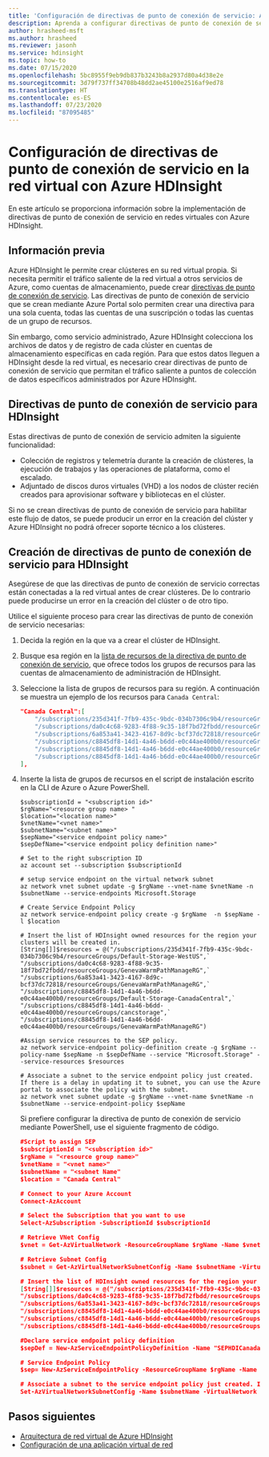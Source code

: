 ```yaml
---
title: 'Configuración de directivas de punto de conexión de servicio: Azure HDInsight'
description: Aprenda a configurar directivas de punto de conexión de servicio para la red virtual con Azure HDInsight.
author: hrasheed-msft
ms.author: hrasheed
ms.reviewer: jasonh
ms.service: hdinsight
ms.topic: how-to
ms.date: 07/15/2020
ms.openlocfilehash: 5bc8955f9eb9db837b3243b8a2937d80a4d38e2e
ms.sourcegitcommit: 3d79f737ff34708b48dd2ae45100e2516af9ed78
ms.translationtype: HT
ms.contentlocale: es-ES
ms.lasthandoff: 07/23/2020
ms.locfileid: "87095485"
---
```

# <a name="configure-virtual-network-service-endpoint-policies-for-azure-hdinsight"></a>Configuración de directivas de punto de conexión de servicio en la red virtual con Azure HDInsight

En este artículo se proporciona información sobre la implementación de directivas de punto de conexión de servicio en redes virtuales con Azure HDInsight.

## <a name="background"></a>Información previa

Azure HDInsight le permite crear clústeres en su red virtual propia. Si necesita permitir el tráfico saliente de la red virtual a otros servicios de Azure, como cuentas de almacenamiento, puede crear [directivas de punto de conexión de servicio](../virtual-network/virtual-network-service-endpoint-policies-overview.md). Las directivas de punto de conexión de servicio que se crean mediante Azure Portal solo permiten crear una directiva para una sola cuenta, todas las cuentas de una suscripción o todas las cuentas de un grupo de recursos.

Sin embargo, como servicio administrado, Azure HDInsight colecciona los archivos de datos y de registro de cada clúster en cuentas de almacenamiento específicas en cada región. Para que estos datos lleguen a HDInsight desde la red virtual, es necesario crear directivas de punto de conexión de servicio que permitan el tráfico saliente a puntos de colección de datos específicos administrados por Azure HDInsight.

## <a name="service-endpoint-policies-for-hdinsight"></a>Directivas de punto de conexión de servicio para HDInsight

Estas directivas de punto de conexión de servicio admiten la siguiente funcionalidad:

- Colección de registros y telemetría durante la creación de clústeres, la ejecución de trabajos y las operaciones de plataforma, como el escalado.
- Adjuntado de discos duros virtuales (VHD) a los nodos de clúster recién creados para aprovisionar software y bibliotecas en el clúster.

Si no se crean directivas de punto de conexión de servicio para habilitar este flujo de datos, se puede producir un error en la creación del clúster y Azure HDInsight no podrá ofrecer soporte técnico a los clústeres.

## <a name="create-service-endpoint-policies-for-hdinsight"></a>Creación de directivas de punto de conexión de servicio para HDInsight

Asegúrese de que las directivas de punto de conexión de servicio correctas están conectadas a la red virtual antes de crear clústeres. De lo contrario puede producirse un error en la creación del clúster o de otro tipo.

Utilice el siguiente proceso para crear las directivas de punto de conexión de servicio necesarias:

1. Decida la región en la que va a crear el clúster de HDInsight.
1. Busque esa región en la [lista de recursos de la directiva de punto de conexión de servicio](https://github.com/Azure-Samples/hdinsight-enterprise-security/blob/main/hdinsight-service-endpoint-policy-resources.json), que ofrece todos los grupos de recursos para las cuentas de almacenamiento de administración de HDInsight.
1. Seleccione la lista de grupos de recursos para su región. A continuación se muestra un ejemplo de los recursos para `Canada Central`:

    ```json
    "Canada Central":[
        "/subscriptions/235d341f-7fb9-435c-9bdc-034b7306c9b4/resourceGroups/Default-Storage-WestUS",
        "/subscriptions/da0c4c68-9283-4f88-9c35-18f7bd72fbdd/resourceGroups/GenevaWarmPathManageRG",
        "/subscriptions/6a853a41-3423-4167-8d9c-bcf37dc72818/resourceGroups/GenevaWarmPathManageRG",
        "/subscriptions/c8845df8-14d1-4a46-b6dd-e0c44ae400b0/resourceGroups/Default-Storage-CanadaCentral",
        "/subscriptions/c8845df8-14d1-4a46-b6dd-e0c44ae400b0/resourceGroups/cancstorage",
        "/subscriptions/c8845df8-14d1-4a46-b6dd-e0c44ae400b0/resourceGroups/GenevaWarmPathManageRG"
    ],
    ```

1. Inserte la lista de grupos de recursos en el script de instalación escrito en la CLI de Azure o Azure PowerShell.

    ```azurecli
    $subscriptionId = "<subscription id>"
    $rgName="<resource group name> "
    $location="<location name>"
    $vnetName="<vnet name>"
    $subnetName="<subnet name>"
    $sepName="<service endpoint policy name>"
    $sepDefName="<service endpoint policy definition name>"
    
    # Set to the right subscription ID
    az account set --subscription $subscriptionId
    
    # setup service endpoint on the virtual network subnet
    az network vnet subnet update -g $rgName --vnet-name $vnetName -n $subnetName --service-endpoints Microsoft.Storage
    
    # Create Service Endpoint Policy
    az network service-endpoint policy create -g $rgName  -n $sepName -l $location
    
    # Insert the list of HDInsight owned resources for the region your clusters will be created in.
    [String[]]$resources = @("/subscriptions/235d341f-7fb9-435c-9bdc-034b7306c9b4/resourceGroups/Default-Storage-WestUS",`
    "/subscriptions/da0c4c68-9283-4f88-9c35-18f7bd72fbdd/resourceGroups/GenevaWarmPathManageRG",`
    "/subscriptions/6a853a41-3423-4167-8d9c-bcf37dc72818/resourceGroups/GenevaWarmPathManageRG",`
    "/subscriptions/c8845df8-14d1-4a46-b6dd-e0c44ae400b0/resourceGroups/Default-Storage-CanadaCentral",`
    "/subscriptions/c8845df8-14d1-4a46-b6dd-e0c44ae400b0/resourceGroups/cancstorage",`
    "/subscriptions/c8845df8-14d1-4a46-b6dd-e0c44ae400b0/resourceGroups/GenevaWarmPathManageRG")
    
    #Assign service resources to the SEP policy.
    az network service-endpoint policy-definition create -g $rgName --policy-name $sepName -n $sepDefName --service "Microsoft.Storage" --service-resources $resources
    
    # Associate a subnet to the service endpoint policy just created. If there is a delay in updating it to subnet, you can use the Azure portal to associate the policy with the subnet.
    az network vnet subnet update -g $rgName --vnet-name $vnetName -n $subnetName --service-endpoint-policy $sepName
    ```

    Si prefiere configurar la directiva de punto de conexión de servicio mediante PowerShell, use el siguiente fragmento de código.
    
    ```json
    #Script to assign SEP 
    $subscriptionId = "<subscription id>"
    $rgName = "<resource group name>"
    $vnetName = "<vnet name>"
    $subnetName = "<subnet Name"
    $location = "Canada Central"
    
    # Connect to your Azure Account
    Connect-AzAccount
    
    # Select the Subscription that you want to use
    Select-AzSubscription -SubscriptionId $subscriptionId
    
    # Retrieve VNet Config
    $vnet = Get-AzVirtualNetwork -ResourceGroupName $rgName -Name $vnetName
    
    # Retrieve Subnet Config
    $subnet = Get-AzVirtualNetworkSubnetConfig -Name $subnetName -VirtualNetwork $vnet
    
    # Insert the list of HDInsight owned resources for the region your clusters will be created in.
    [String[]]$resources = @("/subscriptions/235d341f-7fb9-435c-9bdc-034b7306c9b4/resourceGroups/Default-Storage-WestUS",
    "/subscriptions/da0c4c68-9283-4f88-9c35-18f7bd72fbdd/resourceGroups/GenevaWarmPathManageRG",
    "/subscriptions/6a853a41-3423-4167-8d9c-bcf37dc72818/resourceGroups/GenevaWarmPathManageRG",
    "/subscriptions/c8845df8-14d1-4a46-b6dd-e0c44ae400b0/resourceGroups/Default-Storage-CanadaCentral",
    "/subscriptions/c8845df8-14d1-4a46-b6dd-e0c44ae400b0/resourceGroups/cancstorage",
    "/subscriptions/c8845df8-14d1-4a46-b6dd-e0c44ae400b0/resourceGroups/GenevaWarmPathManageRG")
    
    #Declare service endpoint policy definition
    $sepDef = New-AzServiceEndpointPolicyDefinition -Name "SEPHDICanadaCentral" -Description "Service Endpoint Policy Definition" -Service "Microsoft.Storage" -ServiceResource $resources
    
    # Service Endpoint Policy
    $sep= New-AzServiceEndpointPolicy -ResourceGroupName $rgName -Name "SEPHDICanadaCentral" -Location $location -ServiceEndpointPolicyDefinition $sepDef
    
    # Associate a subnet to the service endpoint policy just created. If there is a delay in updating it to subnet, you can use the Azure portal to associate the policy with the subnet.
    Set-AzVirtualNetworkSubnetConfig -Name $subnetName -VirtualNetwork $vnet -AddressPrefix $subnet.AddressPrefix -ServiceEndpointPolicy $sep
    ```

## <a name="next-steps"></a>Pasos siguientes

* [Arquitectura de red virtual de Azure HDInsight](hdinsight-virtual-network-architecture.md)
* [Configuración de una aplicación virtual de red](./network-virtual-appliance.md)
